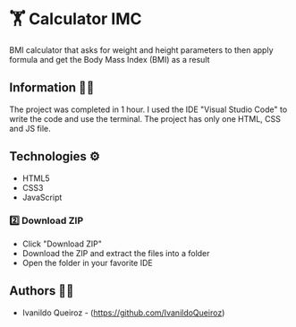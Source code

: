 # 🏋 Calculator IMC

BMI calculator that asks for weight and height parameters to then apply formula and get the Body Mass Index (BMI) as a result



## Information 🙋‍♂️

The project was completed in 1 hour. I used the IDE "Visual Studio Code" to write the code and use the terminal. The project has only one HTML, CSS and JS file.

## Technologies ⚙️

- HTML5
- CSS3
- JavaScript


### 2️⃣ Download ZIP

- Click "Download ZIP"
- Download the ZIP and extract the files into a folder
- Open the folder in your favorite IDE

## Authors 🦸‍♀️

- Ivanildo Queiroz - (https://github.com/IvanildoQueiroz)


